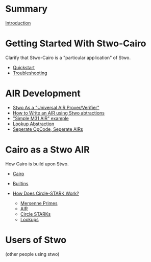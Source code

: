 # Summary

[Introduction](introduction.md)

# Getting Started With Stwo-Cairo

Clarify that Stwo-Cairo is a "particular application" of Stwo.

- [Quickstart](getting-started/quickstart.md)
- [Troubleshooting](getting-started/troubleshooting.md)

# AIR Development

- [Stwo As a "Universal AIR Prover/Verifier"](air-development/universal-air.md)
- [How to Write an AIR using Stwo abtractions](air-development/how-to-write-an-air.md)
- ["Simple M31 AIR" example](air-development/simple-m31-air-example.md)
- [Lookup Abstraction](air-development/lookups.md)
- [Seperate OpCode, Seperate AIRs](air-development/air-composition.md)

# Cairo as a Stwo AIR

How Cairo is build upon Stwo.

- [Cairo](cairo/cairo.md)
- [Builtins](cairo/builtins.md)

- [How Does Circle-STARK Work?](how-it-works/index.md)
    - [Mersenne Primes](how-it-works/mersenne-prime.md)
    - [AIR](how-it-works/air.md)
    - [Circle STARKs](how-it-works/circle-starks.md)
    - [Lookups](how-it-works/lookups.md)

# Users of Stwo

(other people using stwo)
